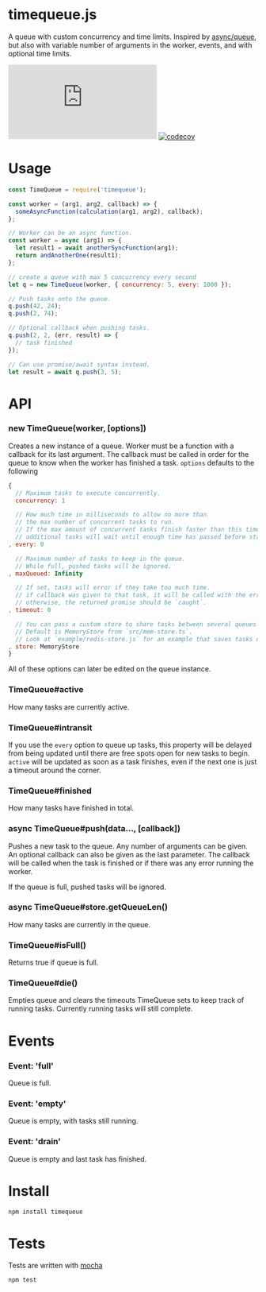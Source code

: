 # timequeue.js

A queue with custom concurrency and time limits. Inspired by [async/queue](https://caolan.github.io/async/v3/docs.html#queue), but also with variable number of arguments in the worker, events, and with optional time limits.

![Depfu](https://img.shields.io/depfu/fent/timequeue.js)
[![codecov](https://codecov.io/gh/fent/timequeue.js/branch/master/graph/badge.svg)](https://codecov.io/gh/fent/timequeue.js)

# Usage

```js
const TimeQueue = require('timequeue');

const worker = (arg1, arg2, callback) => {
  someAsyncFunction(calculation(arg1, arg2), callback);
};

// Worker can be an async function.
const worker = async (arg1) => {
  let result1 = await anotherSyncFunction(arg1);
  return andAnotherOne(result1);
};

// create a queue with max 5 concurrency every second
let q = new TimeQueue(worker, { concurrency: 5, every: 1000 });

// Push tasks onto the queue.
q.push(42, 24);
q.push(2, 74);

// Optional callback when pushing tasks.
q.push(2, 2, (err, result) => {
  // task finished
});

// Can use promise/await syntax instead.
let result = await q.push(3, 5);
```


# API
### new TimeQueue(worker, [options])
Creates a new instance of a queue. Worker must be a function with a callback for its last argument. The callback must be called in order for the queue to know when the worker has finished a task. `options` defaults to the following

```js
{
  // Maximum tasks to execute concurrently.
  concurrency: 1

  // How much time in milliseconds to allow no more than
  // the max number of concurrent tasks to run.
  // If the max amount of concurrent tasks finish faster than this time limit,
  // additional tasks will wait until enough time has passed before starting.
, every: 0

  // Maximum number of tasks to keep in the queue.
  // While full, pushed tasks will be ignored.
, maxQueued: Infinity

  // If set, tasks will error if they take too much time.
  // if callback was given to that task, it will be called with the error,
  // otherwise, the returned promise should be `caught`.
, timeout: 0

  // You can pass a custom store to share tasks between several queues.
  // Default is MemoryStore from `src/mem-store.ts`.
  // Look at `example/redis-store.js` for an example that saves tasks onto redis.
, store: MemoryStore
}
```

All of these options can later be edited on the queue instance.

### TimeQueue#active
How many tasks are currently active.

### TimeQueue#intransit
If you use the `every` option to queue up tasks, this property will be delayed from being updated until there are free spots open for new tasks to begin. `active` will be updated as soon as a task finishes, even if the next one is just a timeout around the corner.

### TimeQueue#finished
How many tasks have finished in total.

### async TimeQueue#push(data..., [callback])
Pushes a new task to the queue. Any number of arguments can be given. An optional callback can also be given as the last parameter. The callback will be called when the task is finished or if there was any error running the worker.

If the queue is full, pushed tasks will be ignored.

### async TimeQueue#store.getQueueLen()
How many tasks are currently in the queue.

### TimeQueue#isFull()
Returns true if queue is full.

### TimeQueue#die()
Empties queue and clears the timeouts TimeQueue sets to keep track of running tasks. Currently running tasks will still complete.

# Events

### Event: 'full'

Queue is full.

### Event: 'empty'

Queue is empty, with tasks still running.

### Event: 'drain'

Queue is empty and last task has finished.


# Install

    npm install timequeue


# Tests
Tests are written with [mocha](https://mochajs.org)

```bash
npm test
```
